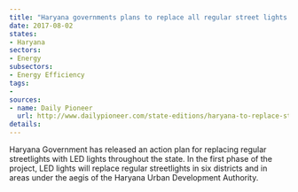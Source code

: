 ```yaml
---
title: "Haryana governments plans to replace all regular street lights with LED lights"
date: 2017-08-02
states:
- Haryana
sectors:
- Energy
subsectors:
- Energy Efficiency
tags:
- 
sources:
- name: Daily Pioneer
  url: http://www.dailypioneer.com/state-editions/haryana-to-replace-street-lights-with-led-lights.html
details:
---
```


Haryana Government has released an action plan for replacing regular streetlights with LED lights throughout the state. In the first phase of the project, LED lights will replace regular streetlights in six districts and in areas under the aegis of the Haryana Urban Development Authority. 

